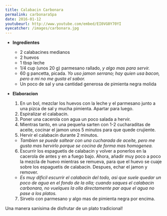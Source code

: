 ```yaml
---
title: Calabacin Carbonara
permalink: carbonaraSpa
date: 2016-01-12
youtubeurl: http://www.youtube.com/embed/EI0VG0Y70YI
eyecatcher: /images/carbonara.jpg
---
```


* **Ingredientes**
  * 2 calabacines medianos
  * 2 huevos
  * 1 tbsp leche
  * 1/4 cup (unos 20 g) parmesano rallado, _y algo mas para servir._
  * 60 g pancetta, picada. _Yo uso jamon serrano; hay quien usa bacon, pero a mi no me gusta el sabor._
  * Un poco de sal y una cantidad generosa de pimienta negra molida

* **Elaboracion**
  1. En un bol, mezclar los huevos con la leche y el parmesano junto a una pizca de sal y mucha pimienta. Apartar para luego.
  2. Espiralizar el calabacin.
  3. Poner una cacerola con agua un poco salada a hervir.
  4. Mientras tanto, en una pequeña sarten con 1-2 cucharaditas de aceite, cocinar el jamon unos 5 minutos para que quede crujiente.
  5. Hervir el calabacin durante 2 minutos.
   - _Tambien se puede saltear con una cucharada de aceite, pero me gusta mas hervirlo porque se cocina de forma mas homogenea._
  6. Escurrir los espaguetis de calabacin y volver a ponerlos en la cacerola de antes y en a fuego bajo. Ahora, añadir muy poco a poco la mezcla de huevo  mientras se remueva, para que el huevo se cuaje sobre los espaguetis de calabacin. Despues, echar el jamon y remover.
   - _Es muy dificil escurrir el calabacin del todo, asi que suele quedar un poco de agua en el fondo de la olla; cuando saques el calabacin carbonara, no vuelques la olla directamente par aque el agua no pase a los platos._
  7. Sirvelo con parmesano y algo mas de  pimienta negra por encima.

Una manera sanisima de disfrutar de un plato tradicional!
